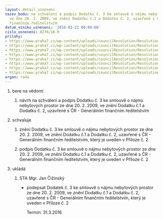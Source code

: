 ```yaml
---
layout: detail_usneseni
nazev_bodu: na schválení a podpis Dodatku č. 3 ke smlouvě o nájmu nebytových prostor
  ze dne 20. 2. 2009, ve znění Dodatku č.1 a Dodatku č. 2, uzavřené s ČR - Generálním
  finančním ředitelstvím
datum_vzniku_usneseni: '2016-03-22 00:00:00'
cislo_usneseni: 0276/16-R
prilohy:
- https://www.praha7.cz/wp-content/uploads/councilResolution/Resolutions/28508/export/DZGFR_dod3~35630.doc
- https://www.praha7.cz/wp-content/uploads/councilResolution/Resolutions/28508/export/final_MCPha7NKJDODATEKc3upravy~35629.docx
- https://www.praha7.cz/wp-content/uploads/councilResolution/Resolutions/28508/export/Prilohac1smlouvyvyklizenemistnosti~35628.doc
- https://www.praha7.cz/wp-content/uploads/councilResolution/Resolutions/28508/export/Prilohac2Dodatkuc3~35627.pdf
- https://www.praha7.cz/wp-content/uploads/councilResolution/Resolutions/28508/export/Prc3GFRSmlouvaonajmunebytovychprostor~35626.pdf
- https://www.praha7.cz/wp-content/uploads/councilResolution/Resolutions/28508/export/GFRDoadatekc1knajmunebytovychprostor~35625.pdf
- https://www.praha7.cz/wp-content/uploads/councilResolution/Resolutions/28508/export/GFRDodatekc2knajmunebytovychprostor~35624.pdf
- https://www.praha7.cz/wp-content/uploads/councilResolution/Resolutions/28508/export/export~325870.pdf
organ: rada
---
```

<OL id=urzList class=urzList_view>
<LI class=urzClass1><SPAN name="1">bere na vědomí</SPAN> 
<OL class=urzOlClass>
<LI style="TEXT-ALIGN: left" class=urzClass2><SPAN>
<P>návrh na schválení a podpis Dodatku č. 3 ke smlouvě o nájmu nebytových prostor ze dne 20. 2. 2009, ve znění Dodatku č.1 a Dodatku č. 2, uzavřené s ČR - Generálním finančním ředitelstvím</P></SPAN></LI></OL></LI>
<LI class=urzClass1><SPAN name="24">schvaluje</SPAN> 
<OL class=urzOlClass>
<LI style="TEXT-ALIGN: left" class=urzClass2><SPAN>
<P>znění Dodatku č. 3 ke smlouvě o nájmu nebytových prostor ze dne 20. 2. 2009, ve znění Dodatku č.1 a Dodatku č. 2, uzavřené s ČR - Generálním finančním ředitelstvím, který je uveden v Příloze č. 2</P></SPAN></LI>
<LI style="TEXT-ALIGN: left" class=urzClass2><SPAN>
<P>podpis Dodatku č. 3 ke smlouvě o nájmu nebytových prostor ze dne 20. 2. 2009, ve znění Dodatku č.1 a Dodatku č. 2, uzavřené s ČR - Generálním finančním ředitelstvím, který je uveden v Příloze č. 2</P></SPAN></LI></OL></LI>
<LI id=urzUkoly class=urzClass1><SPAN name="1">ukládá</SPAN>
<OL class=urzOlClass>
<LI class=urzClass2><SPAN>
<P>STA Mgr. Jan Čižinský</P></SPAN>
<UL class=urzUlClass>
<LI class=urzClass3><SPAN>
<P>podepsat Dodatek č. 3 ke smlouvě o nájmu nebytových prostor ze dne 20. 2. 2009, ve znění Dodatku č.1 a Dodatku č. 2, uzavřené s ČR - Generálním finančním ředitelstvím, který je uveden v Příloze č. 2</P></SPAN><SPAN class=urzUkolTermin>Termín:&nbsp;31.3.2016</SPAN></LI></UL></LI></OL></LI></OL>